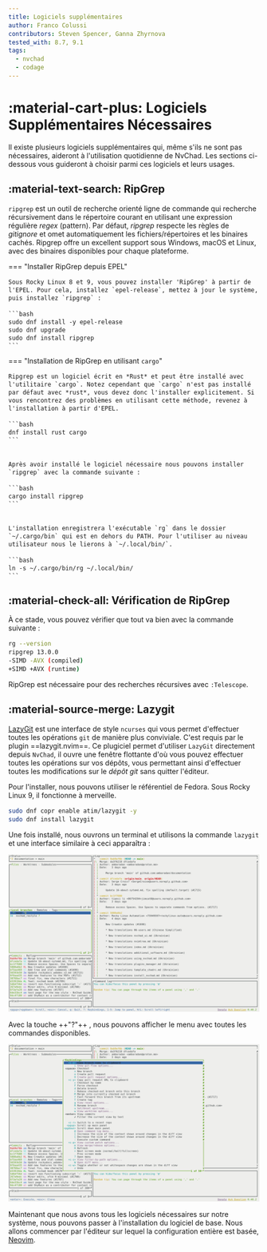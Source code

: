 ```yaml
---
title: Logiciels supplémentaires
author: Franco Colussi
contributors: Steven Spencer, Ganna Zhyrnova
tested_with: 8.7, 9.1
tags:
  - nvchad
  - codage
---
```


# :material-cart-plus: Logiciels Supplémentaires Nécessaires

Il existe plusieurs logiciels supplémentaires qui, même s'ils ne sont pas nécessaires, aideront à l'utilisation quotidienne de NvChad. Les sections ci-dessous vous guideront à choisir parmi ces logiciels et leurs usages.

## :material-text-search: RipGrep

`ripgrep` est un outil de recherche orienté ligne de commande qui recherche récursivement dans le répertoire courant en utilisant une expression régulière *regex* (pattern). Par défaut, *ripgrep* respecte les règles de *gitignore* et omet automatiquement les fichiers/répertoires et les binaires cachés. Ripgrep offre un excellent support sous Windows, macOS et Linux, avec des binaires disponibles pour chaque plateforme.

=== "Installer RipGrep depuis EPEL"

    Sous Rocky Linux 8 et 9, vous pouvez installer 'RipGrep' à partir de l'EPEL. Pour cela, installez `epel-release`, mettez à jour le système, puis installez `ripgrep` :

    ```bash
    sudo dnf install -y epel-release
    sudo dnf upgrade
    sudo dnf install ripgrep
    ```

=== "Installation de RipGrep en utilisant `cargo`"

    Ripgrep est un logiciel écrit en *Rust* et peut être installé avec l'utilitaire `cargo`. Notez cependant que `cargo` n'est pas installé par défaut avec *rust*, vous devez donc l'installer explicitement. Si vous rencontrez des problèmes en utilisant cette méthode, revenez à l'installation à partir d'EPEL.

    ```bash
    dnf install rust cargo
    ```


    Après avoir installé le logiciel nécessaire nous pouvons installer `ripgrep` avec la commande suivante :

    ```bash
    cargo install ripgrep
    ```


    L'installation enregistrera l'exécutable `rg` dans le dossier `~/.cargo/bin` qui est en dehors du PATH. Pour l'utiliser au niveau utilisateur nous le lierons à `~/.local/bin/`.

    ```bash
    ln -s ~/.cargo/bin/rg ~/.local/bin/
    ```

## :material-check-all: Vérification de RipGrep

À ce stade, vous pouvez vérifier que tout va bien avec la commande suivante :

```bash
rg --version
ripgrep 13.0.0
-SIMD -AVX (compiled)
+SIMD +AVX (runtime)
```

RipGrep est nécessaire pour des recherches récursives avec `:Telescope`.

## :material-source-merge: Lazygit

[LazyGit](https://github.com/jesseduffield/lazygit) est une interface de style `ncurses` qui vous permet d'effectuer toutes les opérations `git` de manière plus conviviale. C'est requis par le plugin ==lazygit.nvim==. Ce plugiciel permet d'utiliser `LazyGit` directement depuis `NvChad`, il ouvre une fenêtre flottante d'où vous pouvez effectuer toutes les opérations sur vos dépôts, vous permettant ainsi d'effectuer toutes les modifications sur le *dépôt git* sans quitter l'éditeur.

Pour l'installer, nous pouvons utiliser le référentiel de Fedora. Sous Rocky Linux 9, il fonctionne à merveille.

```bash
sudo dnf copr enable atim/lazygit -y
sudo dnf install lazygit
```

Une fois installé, nous ouvrons un terminal et utilisons la commande `lazygit` et une interface similaire à ceci apparaîtra :

![LazyGit UI](./images/lazygit_ui.png)

Avec la touche ++"?"++ , nous pouvons afficher le menu avec toutes les commandes disponibles.

![LazyGit UI](images/lazygit_menu.png)

Maintenant que nous avons tous les logiciels nécessaires sur notre système, nous pouvons passer à l'installation du logiciel de base. Nous allons commencer par l'éditeur sur lequel la configuration entière est basée, [Neovim](install_nvim.md).
